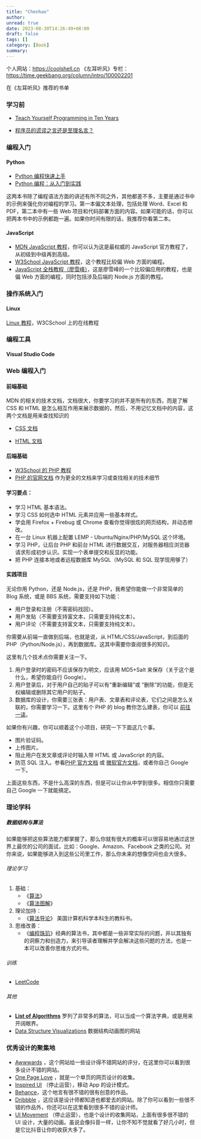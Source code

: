 ```yaml
---
title: "Chenhao"
author:
unread: true
date: 2023-08-30T14:26:49+08:00
draft: false
tags: []
category: [Book]
summary: 
---
```

个人网站：https://coolshell.cn
《左耳听风》专栏：https://time.geekbang.org/column/intro/100002201

在《左耳听风》推荐的书单

### 学习前

- [Teach Yourself Programming in Ten Years ](http://norvig.com/21-days.html)

- [程序员的谎谬之言还是至理名言？](https://coolshell.cn/articles/4235.html)

### 编程入门

#### Python

- [Python 编程快速上手](https://book.douban.com/subject/26836700/)
- [Python 编程：从入门到实践](https://book.douban.com/subject/26829016/)

这两本书除了编程语法方面的讲述有所不同之外，其他都差不多，主要是通过书中的示例来强化你对编程的学习。第一本偏文本处理，包括处理 Word、Excel 和 PDF，第二本中有一些 Web 项目和代码部署方面的内容。如果可能的话，你可以把两本书中的示例都跑一遍。如果你时间有限的话，我推荐你看第二本。

#### JavaScript

- [MDN JavaScript 教程](https://developer.mozilla.org/zh-CN/docs/Web/JavaScript)，你可以认为这是最权威的 JavaScript 官方教程了，从初级到中级再到高级。
- [W3School JavaScript 教程](http://www.w3school.com.cn/js/)，这个教程比较偏 Web 方面的编程。
- [JavaScript 全栈教程（廖雪峰）](https://www.liaoxuefeng.com/wiki/001434446689867b27157e896e74d51a89c25cc8b43bdb3000)，这是廖雪峰的一个比较偏应用的教程，也是偏 Web 方面的编程，同时包括涉及后端的 Node.js 方面的教程。

### 操作系统入门

#### Linux

[Linux 教程](https://www.w3cschool.cn/linux/)，W3CSchool 上的在线教程

### 编程工具

#### Visual Studio Code

### Web 编程入门

#### 前端基础

MDN 的相关的技术文档，文档很大，你要学习的并不是所有的东西，而是了解 CSS 和 HTML 是怎么相互作用来展示数据的，然后，不用记忆文档中的内容，这两个文档是用来查找知识的

- [CSS 文档](https://developer.mozilla.org/zh-CN/docs/Web/CSS) 

- [HTML 文档](https://developer.mozilla.org/zh-CN/docs/Web/HTML) 

#### 后端基础

-  [W3School 的 PHP 教程](http://www.w3school.com.cn/php/index.asp)
-  [PHP 的官网文档](http://php.net/manual/zh/) 作为更全的文档来学习或查找相关的技术细节

#### 学习要点：

- 学习 HTML 基本语法。
- 学习 CSS 如何选中 HTML 元素并应用一些基本样式。
- 学会用 Firefox + Firebug 或 Chrome 查看你觉得很炫的网页结构，并动态修改。
- 在一台 Linux 机器上配置 LEMP - Ubuntu/Nginx/PHP/MySQL 这个环境。
- 学习 PHP，让后台 PHP 和前台 HTML 进行数据交互，对服务器相应浏览器请求形成初步认识。实现一个表单提交和反显的功能。
- 把 PHP 连接本地或者远程数据库 MySQL（MySQL 和 SQL 现学现用够了）

#### 实践项目

无论你用 Python，还是 Node.js，还是 PHP，我希望你能做一个非常简单的 Blog 系统，或是 BBS 系统，需要支持如下功能：

- 用户登录和注册（不需密码找回）。
- 用户发贴（不需要支持富文本，只需要支持纯文本）。
- 用户评论（不需要支持富文本，只需要支持纯文本）。

你需要从前端一直做到后端，也就是说，从 HTML/CSS/JavaScript，到后面的 PHP（Python/Node.js），再到数据库。这其中需要你查阅很多的知识。

这里有几个技术点你需要关注一下。

1. 用户登录时的密码不应该保存为明文，应该用 MD5+Salt 来保存（关于这个是什么，希望你能自行 Google）。
2. 用户登录后，对于用户自己的贴子可以有“重新编辑”或 “删除”的功能，但是无权编辑或删除其它用户的贴子。
3. 数据库的设计，你需要三张表：用户表、文章表和评论表，它们之间是怎么关联的，你需要学习一下。这里有个 PHP 的 blog 教你怎么建表，你可以 [前往一读](https://code.tutsplus.com/tutorials/how-to-create-a-phpmysql-powered-forum-from-scratch--net-10188)。

如果你有兴趣，你可以顺着这个小项目，研究一下下面这几个事。

- 图片验证码。
- 上传图片。
- 阻止用户在发文章或评论时输入带 HTML 或 JavaScript 的内容。
- 防范 SQL 注入。参看[PHP 官方文档](http://php.net/manual/zh/security.database.sql-injection.php) 或 [微软官方文档](https://technet.microsoft.com/zh-cn/library/ms161953(v=sql.105).aspx?f=255&MSPPError=-2147217396)，或者你自己 Google 一下。

上面这些东西，不是什么高深的东西，但是可以让你从中学到很多。相信你只需要自己 Google 一下就能搞定。

### 理论学科

##### 数据结构与算法

如果能够把这些算法能力都掌握了，那么你就有很大的概率可以很容易地通过这世界上最优的公司的面试，比如：Google、Amazon、Facebook 之类的公司。对你来说，如果能够进入到这些公司里工作，那么你未来的想像空间也会大很多。

###### 理论学习

1. 基础：
   - 《[算法](https://book.douban.com/subject/10432347/)》
   - 《[算法图解](https://book.douban.com/subject/26979890/)》
2. 理论加持：
   - 《[算法导论](https://book.douban.com/subject/20432061/)》 美国计算机科学本科生的教科书。
3. 思维改善：
   - 《[编程珠玑](https://book.douban.com/subject/3227098/)》经典的算法书，其中都是一些非常实际的问题，并以其独有的洞察力和创造力，来引导读者理解并学会解决这些问题的方法，也是一本可以改善你思维方式的书。

###### 训练

- [LeetCode](https://leetcode.com/)

###### 其他

- **[List of Algorithms](https://www.wikiwand.com/en/List_of_algorithms)** 罗列了非常多的算法，可以当成一个算法字典，或是用来开阔眼界。
- [Data Structure Visualizations](https://www.cs.usfca.edu/~galles/visualization/Algorithms.html) 数据结构动画图的网站 

### 优秀设计的聚集地

- [Awwwards](http://awwwards.com/) ，这个网站给一些设计得不错网站的评分，在这里你可以看到很多设计不错的网站。
- [One Page Love](http://onepagelove.com/) ，就是一个单页的网页设计的收集。
- [Inspired UI](http://inspired-ui.com/) （停止运营），移动 App 的设计模式。
- [Behance](http://behance.net/)，这个地言有很不错的很有创意的作品。
- [Dribbble](http://dribbble.com/) ，这应该是设计师都知道也都爱去的网站。除了你可以看到一些很不错的作品外，你还可以在这里看到很多不错的设计师。
- [UI Movement](https://uimovement.com/) （停止运营），也是个设计的收集网站，上面有很多很不错的 UI 设计，大量的动画。虽说会像抖音一样，让你不知不觉就看了好几小时，但是它比抖音让你的收获大多了。